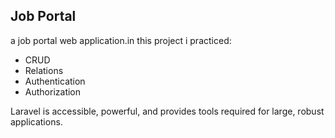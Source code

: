 
## Job Portal

a job portal web application.in this project i practiced:

- CRUD
- Relations
- Authentication
- Authorization

Laravel is accessible, powerful, and provides tools required for large, robust applications.

